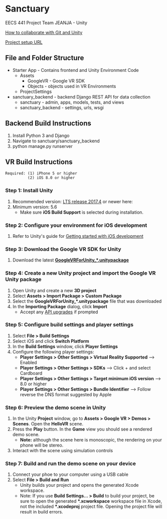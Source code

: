 
# Sanctuary
EECS 441 Project Team JEANJA - Unity

[How to collaborate with Git and Unity](https://stackoverflow.com/questions/21573405/how-to-prepare-a-unity-project-for-git)

[Project setup URL](https://developers.google.com/vr/develop/unity/get-started-ios)



## File and Folder Structure
* Starter App - Contains frontend and Unity Environment Code
	* Assets
		* GoogleVR - Google VR SDK
		* Objects - objects used in VR Environments
	* ProjectSettings
* sanctuary_backend - backend Django REST API for data collection
	* sanctuary - admin, apps, models, tests, and views
	* sanctuary_backend - settings, urls, wsgi



## Backend Build Instructions
1. Install Python 3 and Django
2. Navigate to sanctuary/sanctuary_backend
3. python manage.py runserver


## VR Build Instructions
```
Required: (1) iPhone 5 or higher
          (2) iOS 8.0 or higher
```
              
### Step 1: Install Unity 
1. Recommended version: [LTS release 2017.4](https://unity3d.com/unity/qa/lts-releases) or newer here: 
2. Minimum version: 5.6
	- Make sure **iOS Build Support** is selected during installation.
    
### Step 2: Configure your environment for iOS development
1. Refer to Unity's guide for [Getting started with iOS development](https://docs.unity3d.com/Manual/iphone-GettingStarted.html)

### Step 3: Download the Google VR SDK for Unity
1. Download the latest [**GoogleVRForUnity_\*.unitypackage**](https://github.com/googlevr/gvr-unity-sdk/releases)

### Step 4: Create a new Unity project and import the Google VR Unity package
1. Open Unity and create a new **3D project**
2. Select **Assets > Import Package > Custom Package**
3. Select the **GoogleVRForUnity_\*.unitypackage** file that was downloaded
4. In the **Importing Package** dialog, click **Import**
	- Accept any [API upgrades](https://docs.unity3d.com/Manual/APIUpdater.html) if prompted

### Step 5: Configure build settings and player settings
1. Select **File > Build Settings**
2. Select iOS and click **Switch Platform**
3. In the **Build Settings** window, click **Player Settings**
4. Configure the following player settings:
	- **Player Settings > Other Settings > Virtual Reality Supported**  -->  Enabled
	- **Player Settings > Other Settings > SDKs** --> Click + and select Cardboard
	- **Player Settings > Other Settings > Target minimum iOS version** --> 8.0 or higher
	- **Player Settings > Other Settings > Bundle Identifier** --> Follow reverse the DNS format suggested by Apple
        
### Step 6: Preview the demo scene in Unity
1. In the Unity **Project** window, go to **Assets > Google VR > Demos > Scenes**. Open the **HelloVR** scene.
2. Press the **Play** button. In the **Game** view you should see a rendered demo scene.
	- **Note:** although the scene here is monoscopic, the rendering on your phone will be stereo.
3. Interact with the scene using simulation controls
    
### Step 7: Build and run the demo scene on your device
1. Connect your phoe to your computer using a USB cable
2. Select **File > Build and Run**
	- Unity builds your project and opens the generated Xcode workspace.
	- Note: If you use **Build Settings… > Build** to build your project, be sure to open the generated **\*.xcworkspace** workspace file in Xcode, not the included **\*.xcodeproj** project file. Opening the project file will result in build errors.

